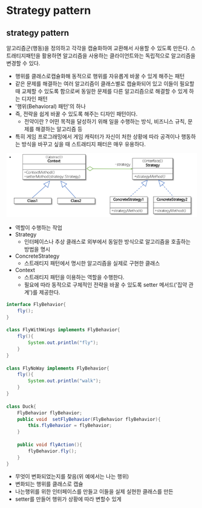 # Strategy pattern

## strategy pattern

 알고리즘군\(행동\)을 정의하고 각각을 캡슐화하여 교환해서 사용할 수 있도록 만든다. 스트래티지패턴을 활용하면 알고리즘을 사용하는 클라이언트와는 독립적으로 알고리즘을 변경할 수 있다.

*  행위를 클래스로캡슐화해 동적으로 행위를 자유롭게 바꿀 수 있게 해주는 패턴
  *  같은 문제를 해결하는 여러 알고리즘이 클래스별로 캡슐화되어 있고 이들이 필요할 때 교체할 수 있도록 함으로써 동일한 문제를 다른 알고리즘으로 해결할 수 있게 하는 디자인 패턴
  *  '행위\(Behavioral\) 패턴'의 하나
* 즉, 전략을 쉽게 바꿀 수 있도록 해주는 디자인 패턴이다.
  * 전약이란 ? 어떤 목적을 달성하기 위해 일을 수행하는 방식, 비즈니스 규칙, 문제를 해결하는 알고리즘 등
* 특히 게임 프로그래밍에서 게임 캐릭터가 자신이 처한 상황에 따라 공격이나 행동하는 방식을 바꾸고 싶을 때 스트래티지 패터은 매우 유용하다.

![](../.gitbook/assets/image%20%28140%29.png)

*  역할이 수행하는 작업
  * Strategy
    * 인터페이스나 추상 클래스로 외부에서 동일한 방식으로 알고리즘을 호출하는 방법을 명시
  * ConcreteStrategy
    *  스트래티지 패턴에서 명시한 알고리즘을 실제로 구현한 클래스
  * Context
    * 스트래티지 패턴을 이용하는 역할을 수행한다.
    * 필요에 따라 동적으로 구체적인 전략을 바꿀 수 있도록 setter 메서드\('집약 관계'\)를 제공한다.

```java
interface FlyBehavior{
    fly();
}

class FlyWithWings implements FlyBehavior{
    fly(){
        System.out.println("fly");
    }
}

class FlyNoWay implements FlyBehavior{
    fly(){
        System.out.println("walk");
    }
}

class Duck{
    FlyBehavior flyBehavior;
    public void  setFlyBehavior(FlyBehavior flyBehavior){
        this.flyBehavior = flyBehavior;
    }
    
    public void flyAction(){
        flyBehavior.fly();
    }
}
```

*  무엇이 변화되었는지를 찾음\(위 예에서는 나는 행위\)
*  변화되는 행위를 클래스로 캡슐
  * 나는행위를 위한 인터페이스를 만들고 이들을 실제 실현한 클래스를 만든
* setter를 만들어 행위가 상황에 따라 변할수 있게

